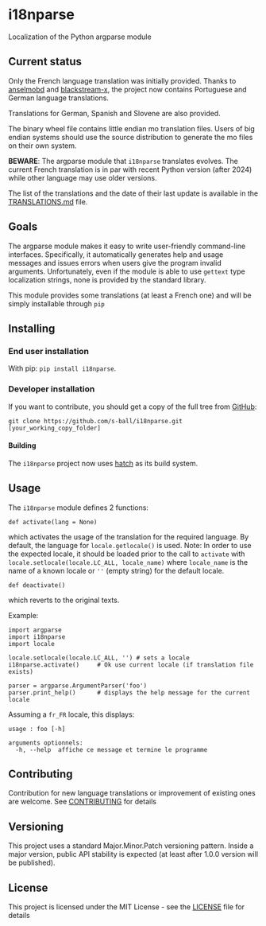 # i18nparse
Localization of the Python argparse module

## Current status
Only the French language translation was initially provided. Thanks to [anselmobd](https://github.com/anselmobd) and [blackstream-x](https://github.com/blackstream-x),
the project now contains Portuguese and German language translations.

Translations for German, Spanish and Slovene are also provided.

The binary wheel file contains little endian mo translation files. Users of big endian systems should use the source distribution to generate the mo files on their own system.

**BEWARE**: The argparse module that `i18nparse` translates evolves. The current French translation is
in par with recent Python version (after 2024) while other language may use older versions.

The list of the translations and the date of their last update is available
in the [TRANSLATIONS.md](https://github.com/s-ball/i18nparse/blob/master/TRANSLATIONS.md) file.

## Goals
The argparse module makes it easy to write user-friendly command-line interfaces. Specifically, it automatically generates help and usage messages and issues errors when users give the program invalid arguments. Unfortunately, even if the module is able to use `gettext` type localization strings, none is provided by the standard library.

This module provides some translations (at least a French one) and will be simply installable through `pip`

## Installing

### End user installation

With pip: `pip install i18nparse`.

### Developer installation

If you want to contribute, you should get a copy of the full tree from [GitHub](https://github.com/s-ball/i18nparse):

```
git clone https://github.com/s-ball/i18nparse.git [your_working_copy_folder]
```

#### Building
The `i18nparse` project now uses [hatch](https://hatch.pypa.io/) as its build system.

## Usage

The `i18nparse` module defines 2 functions:

```
def activate(lang = None)
```

which activates the usage of the translation for the required language.
By default, the language for `locale.getlocale()` is used.
Note: In order to use the expected locale, it should be loaded prior to
the call to `activate` with `locale.setlocale(locale.LC_ALL, locale_name)`
where `locale_name` is the name of a known locale or `''` (empty string) for
the default locale.

```
def deactivate()
```

which reverts to the original texts.

Example:

```
import argparse
import i18nparse
import locale

locale.setlocale(locale.LC_ALL, '') # sets a locale
i18nparse.activate()     # Ok use current locale (if translation file exists)

parser = argparse.ArgumentParser('foo')
parser.print_help()      # displays the help message for the current locale
```

Assuming a `fr_FR` locale, this displays:

```
usage : foo [-h]

arguments optionnels:
  -h, --help  affiche ce message et termine le programme
```

## Contributing

Contribution for new language translations or improvement of existing ones are welcome. See [CONTRIBUTING](https://raw.githubusercontent.com/s-ball/i18nparse/master/CONTRIBUTING) for details

## Versioning

This project uses a standard Major.Minor.Patch versioning pattern. Inside a major version, public API stability is expected (at least after 1.0.0 version will be published).

## License

This project is licensed under the MIT License - see the [LICENSE](https://raw.githubusercontent.com/s-ball/i18nparse/master/i18nparse/LICENSE) file for details
